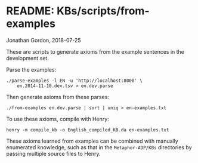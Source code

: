 # README: KBs/scripts/from-examples
Jonathan Gordon, 2018-07-25

These are scripts to generate axioms from the example sentences in the
development set.

Parse the examples:

    ./parse-examples -l EN -u 'http://localhost:8000' \
        en.2014-11-10.dev.tsv > en.dev.parse

Then generate axioms from these parses:

    ./from-examples en.dev.parse | sort | uniq > en-examples.txt

To use these axioms, compile with Henry:

    henry -m compile_kb -o English_compiled_KB.da en-examples.txt

These axioms learned from examples can be combined with manually
enumerated knowledge, such as that in the `Metaphor-ADP/KBs` directories
by passing multiple source files to Henry.
